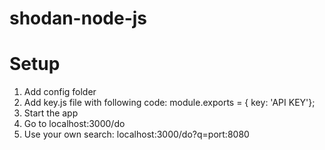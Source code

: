 # shodan-node-js

# Setup
  1. Add config folder
  1. Add key.js file with following code: module.exports = { key: 'API KEY'};
  1. Start the app
  1. Go to localhost:3000/do
  1. Use your own search: localhost:3000/do?q=port:8080

